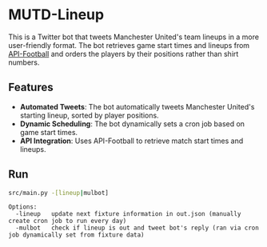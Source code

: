 # MUTD-Lineup

This is a Twitter bot that tweets Manchester United's team lineups in a more user-friendly format. The bot retrieves game start times and lineups from [API-Football](https://www.api-football.com/) and orders the players by their positions rather than shirt numbers.

## Features

- **Automated Tweets**: The bot automatically tweets Manchester United's starting lineup, sorted by player positions.
- **Dynamic Scheduling**: The bot dynamically sets a cron job based on game start times.
- **API Integration**: Uses API-Football to retrieve match start times and lineups.

## Run
```bash
src/main.py -[lineup|mulbot]
```
```
Options:
  -lineup   update next fixture information in out.json (manually create cron job to run every day)
  -mulbot   check if lineup is out and tweet bot's reply (ran via cron job dynamically set from fixture data)
```
